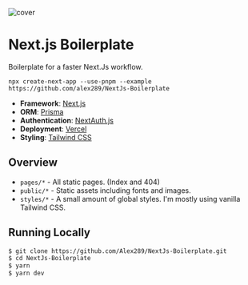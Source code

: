 ![cover](https://repository-images.githubusercontent.com/256284214/d6d1cc69-d944-4e4e-97dc-c21fd0db21a5)

# Next.js Boilerplate

Boilerplate for a faster Next.Js workflow.

```
npx create-next-app --use-pnpm --example https://github.com/alex289/NextJs-Boilerplate
```

- **Framework**: [Next.js](https://nextjs.org/)
- **ORM**: [Prisma](https://prisma.io/)
- **Authentication**: [NextAuth.js](https://next-auth.js.org/)
- **Deployment**: [Vercel](https://vercel.com)
- **Styling**: [Tailwind CSS](https://tailwindcss.com/)

## Overview

- `pages/*` - All static pages. (Index and 404)
- `public/*` - Static assets including fonts and images.
- `styles/*` - A small amount of global styles. I'm mostly using vanilla Tailwind CSS.

## Running Locally

```bash
$ git clone https://github.com/Alex289/NextJs-Boilerplate.git
$ cd NextJs-Boilerplate
$ yarn
$ yarn dev
```
